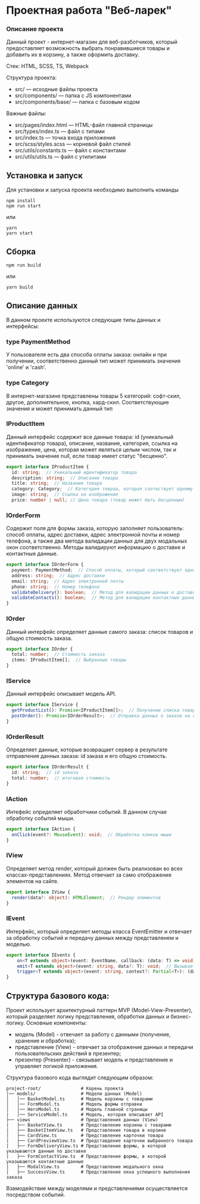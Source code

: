 # Проектная работа "Веб-ларек"

### Описание проекта
Данный проект - интернет-магазин для веб-разботчиков, который предоставляет возможность выбрать понравившиеся товары и добавить их в корзину, а также оформить доставку.

Стек: HTML, SCSS, TS, Webpack

Структура проекта:
- src/ — исходные файлы проекта
- src/components/ — папка с JS компонентами
- src/components/base/ — папка с базовым кодом

Важные файлы:
- src/pages/index.html — HTML-файл главной страницы
- src/types/index.ts — файл с типами
- src/index.ts — точка входа приложения
- src/scss/styles.scss — корневой файл стилей
- src/utils/constants.ts — файл с константами
- src/utils/utils.ts — файл с утилитами

## Установка и запуск
Для установки и запуска проекта необходимо выполнить команды

```
npm install
npm run start
```

или

```
yarn
yarn start
```
## Сборка

```
npm run build
```

или

```
yarn build
```
## Описание данных
В данном проекте используются следующие типы данных и интерфейсы:
### type PaymentMethod
У пользователя есть два способа оплаты заказа: онлайн и при получении, соответственно данный тип может принимать значения 'online' и 'cash'.
### type Category
В интернет-магазине представлены товары 5 категорий: софт-скил, другое, дополнительное, кнопка, хард-скил. Соответствующие значения и может принимать данный тип
### IProductItem
Данный интерфейс содержит все данные товара: id (уникальный идентификатор товара), описание, название, категория, ссылка на изображение, цена, которая может являться целым числом, так и принимать значение null, если товар имеет статус "бесценно".
```TypeScript
export interface IProductItem {
  id: string;  // Уникальный идентификатор товара
  description: string;  // Описание товара
  title: string;  // Название товара
  category: Category;  // Категория товраа, которая соотествует одному из значений типа Category
  image: string;  // Ссылка на изображение
  price: number | null; // Цена товара (товар может быть бесценным)
```
### IOrderForm
Содержит поля для формы заказа, которую заполняет пользователь: способ оплаты, адрес доставки, адрес электронной почты и номер телефона, а также два метода валидации данных для двух модальных окон соответственно. Методы валидируют информацию о доставке и контактные данные. 
```TypeScript
export interface IOrderForm {
  payment: PaymentMethod;  // Способ оплаты, который соответствует одному из значений типа PaymentMethod
  address: string;  // Адрес доставки
  email: string;  // Адрес электронной почты
  phone: string;  // Номер телефона
  validateDelivery(): boolean;  // Метод для валидации данных о доставке
  validateContacts(): boolean;  // Метод для валидации контактных данных
}
```
### IOrder
Данный интерфейс определяет данные самого заказа: список товаров и общую стоимость заказа.
```TypeScript
export interface IOrder {
  total: number;  // Стоимость заказа
  items: IProductItem[];  // Выбранные товары
}
```
### IService
Данный интерфейс описывает модель API.
```TypeScript
export interface IService {
  getProductList(): Promise<IProductItem[]>;  // Получение списка товаров с сервера
  postOrder(): Promise<IOrderResult>;  // Отправка данных о заказе на сервер
}
```
### IOrderResult
Определяет данные, которые возвращает сервер в результате отправления данных заказа: id заказа и его общую стоимость.
```TypeScript
export interface IOrderResult {
  id: string;  // id заказа
  total: number;  // итоговая стоимость
}
```
### IAction
Интефейс определяет обработчики событий. В данном случае обработку событий мыши.
```TypeScript
export interface IAction {
  onClick(event?: MouseEvent): void;  // Обработка кликов мыши
} 
```
### IView
Определяет метод render, который должен быть реализован во всех классах-представлениях. Метод отвечает за само отображение элементов на сайте.
```TypeScript
export interface IView {
  render(data?: object): HTMLElement;  // Рендер элементов
}
```
### IEvent
Интерфейс, который определяет методы класса EventEmitter и отвечает за обработку событий и передачу данных между представленем и моделью.
```TypeScript
export interface IEvents {
    on<T extends object>(event: EventName, callback: (data: T) => void): void;  // Обработка событий event 
    emit<T extends object>(event: string, data?: T): void;  // Вызывает событие
    trigger<T extends object>(event: string, context?: Partial<T>): (data: T) => void; // Создаёт и возвращает функцию, которая будет вызывать event с переданными данными.
}
```
## Структура базового кода:
Проект использует архитектурный паттерн MVP (Model-View-Presenter), который разделяет логику представления, обработки данных и бизнес-логику. Основные компоненты:
- модель (Model) - отвечает за работу с данными (получение, хранение и обработка);
- представление (View) - отвечает за отображение данных и передачи пользовательских действий в презентер;
- презентер (Presenter) - связывает модель и представление и управляет логикой приложения.

Структура базового кода выглядит следующим образом:
```
project-root/               # Корень проекта
│── models/                 # Модели данных (Model)
│   │── BasketModel.ts      # Модель корзины с товарами
│   │── FormModel.ts        # Модель формы отправки 
│   │── HeroModel.ts        # Модель главной страницы
|   │── ServiceModel.ts     # Модель, которая описывает API
├── views                   # Представления данных (View)
|   ├── BasketView.ts       # Представление корзины с товарами
|   ├── BasketItemView.ts   # Представление товара в корзине
│   ├── CardView.ts         # Представление карточки товара
|   ├── CardPreviewView.ts  # Представдение карточки выбранного товара
|   ├── FormDeliveryView.ts # Представление формы, в которой указываются данные по доставке
|   ├── FormContactView.ts  # Представление формы, в которой указываются контактные данные
|   ├── ModalView.ts        # Представление модального окна
│   ├── SuccessView.ts      # Представление окна успешного выполнения заказа
```
Взамодействие между моделями и представлениями осуществляется посредством событий.
